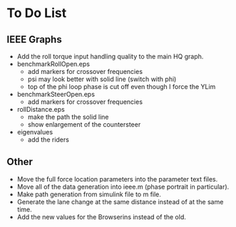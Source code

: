 To Do List
==========

IEEE Graphs
-----------
- Add the roll torque input handling quality to the main HQ graph.
- benchmarkRollOpen.eps
    - add markers for crossover frequencies
    - psi may look better with solid line (switch with phi)
    - top of the phi loop phase is cut off even though I force the YLim
- benchmarkSteerOpen.eps
    - add markers for crossover frequencies
- rollDistance.eps
    - make the path the solid line
    - show enlargement of the countersteer
- eigenvalues
    - add the riders

Other
-----
- Move the full force location parameters into the parameter text files.
- Move all of the data generation into ieee.m (phase portrait in particular).
- Make path generation from simulink file to m file.
- Generate the lane change at the same distance instead of at the same
  time.
- Add the new values for the Browserins instead of the old.
